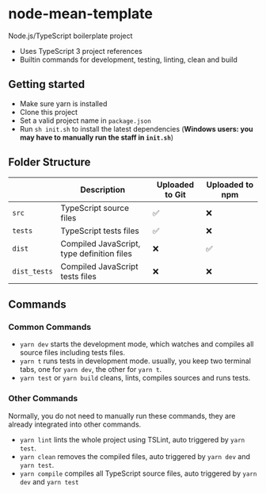 # node-mean-template

Node.js/TypeScript boilerplate project

* Uses TypeScript 3 project references
* Builtin commands for development, testing, linting, clean and build

## Getting started

* Make sure yarn is installed
* Clone this project
* Set a valid project name in `package.json`
* Run `sh init.sh` to install the latest dependencies (**Windows users: you may have to manually run the staff in `init.sh`**)

## Folder Structure

|              | Description                                | Uploaded to Git | Uploaded to npm |
|--------------|--------------------------------------------|-----------------|-----------------|
| `src`        | TypeScript source files                    | ✅               | ❌               |
| `tests`      | TypeScript tests files                     | ✅               | ❌               |
| `dist`       | Compiled JavaScript, type definition files | ❌               | ✅               |
| `dist_tests` | Compiled JavaScript tests files            | ❌               | ❌               |

## Commands

### Common Commands
* `yarn dev` starts the development mode, which watches and compiles all source files including tests files.
* `yarn t` runs tests in development mode. usually, you keep two terminal tabs, one for `yarn dev`, the other for `yarn t`.
* `yarn test` or `yarn build` cleans, lints, compiles sources and runs tests.

### Other Commands
Normally, you do not need to manually run these commands, they are already integrated into other commands.

* `yarn lint` lints the whole project using TSLint, auto triggered by `yarn test`.
* `yarn clean` removes the compiled files, auto triggered by `yarn dev` and `yarn test`.
* `yarn compile` compiles all TypeScript source files, auto triggered by `yarn dev` and `yarn test`
